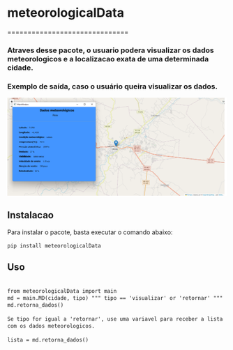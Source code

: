 # meteorologicalData
==============================

### Atraves desse pacote, o usuario podera visualizar os dados meteorologicos e a localizacao exata de uma determinada cidade.

### Exemplo de saída, caso o usuário queira visualizar os dados.
<img src="img.png" alt="Dados meteorológicos">

## Instalacao

Para instalar o pacote, basta executar o comando abaixo:

<pre><code>pip install meteorologicalData</code></pre>

## Uso

<pre><code>
from meteorologicalData import main
md = main.MD(cidade, tipo) """ tipo == 'visualizar' or 'retornar' """
md.retorna_dados()

Se tipo for igual a 'retornar', use uma variavel para receber a lista com os dados meteorologicos.

lista = md.retorna_dados()
</code></pre>



